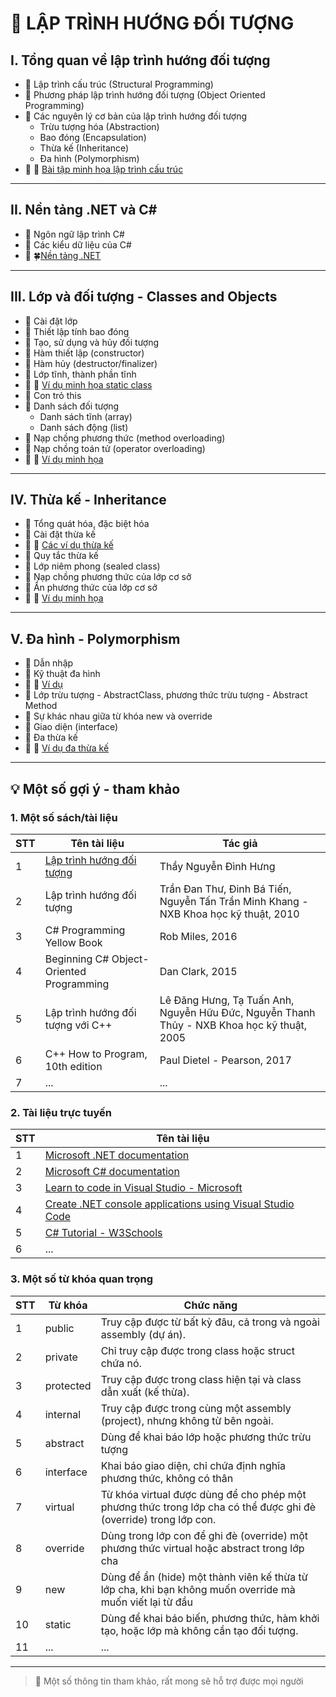 # 📘 LẬP TRÌNH HƯỚNG ĐỐI TƯỢNG

## I. Tổng quan về lập trình hướng đối tượng
- 🔹 Lập trình cấu trúc (Structural Programming) 
- 🔹 Phương pháp lập trình hướng đối tượng (Object Oriented Programming) 
- 🔹 Các nguyên lý cơ bản của lập trình hướng đối tượng
  - Trừu tượng hóa (Abstraction)
  - Bao đóng (Encapsulation)
  - Thừa kế (Inheritance)
  - Đa hình (Polymorphism)
- 🔹 📝 [Bài tập minh họa lập trình cấu trúc](https://github.com/nd-hung/oop/blob/main/docs/topics/overview/code/structured-programming/Program.cs)

---

## II. Nền tảng .NET và C#
- 🔹 Ngôn ngữ lập trình C# 
- 🔹 Các kiểu dữ liệu của C#
- 🔹 🍀[Nền tảng .NET](https://learn.microsoft.com/en-us/dotnet/)  

---

## III. Lớp và đối tượng - Classes and Objects
- 🔹 Cài đặt lớp  
- 🔹 Thiết lập tính bao đóng  
- 🔹 Tạo, sử dụng và hủy đối tượng
- 🔹 Hàm thiết lập (constructor)
- 🔹 Hàm hủy (destructor/finalizer)  
- 🔹 Lớp tĩnh, thành phần tĩnh
- 🔹 📝 [Ví dụ minh họa static class](https://github.com/nd-hung/oop/blob/main/docs/topics/classes-and-objects/code/TemperatureConverter/Program.cs)
- 🔹 Con trỏ this
- 🔹 Danh sách đối tượng
  - Danh sách tĩnh (array)
  - Danh sách động (list)
- 🔹 Nạp chồng phương thức (method overloading)
- 🔹 Nạp chồng toán tử (operator overloading)
- 🔹 📝 [Ví dụ minh họa](https://github.com/nd-hung/oop/blob/main/docs/topics/classes-and-objects/code/OperatorOverloading/Program.cs) 

---

## IV. Thừa kế - Inheritance
- 🔹 Tổng quát hóa, đặc biệt hóa 
- 🔹 Cài đặt thừa kế
- 🔹 📝 [Các ví dụ thừa kế](https://github.com/nd-hung/oop/tree/main/docs/topics/inheritance/code)
- 🔹 Quy tắc thừa kế
- 🔹 Lớp niêm phong (sealed class)
- 🔹 Nạp chồng phương thức của lớp cơ sở
- 🔹 Ẩn phương thức của lớp cơ sở
- 🔹 📝 [Ví dụ minh họa](https://github.com/nd-hung/oop/tree/main/docs/topics/inheritance/code/HidingBaseMethods)  

---

## V. Đa hình - Polymorphism
- 🔹 Dẫn nhập
- 🔹 Kỹ thuật đa hình
- 🔹 📝 [Ví dụ](https://github.com/nd-hung/oop/tree/main/docs/topics/polymorphism/code/Shape/)
- 🔹 Lớp trừu tượng - AbstractClass, phương thức trừu tượng - Abstract Method
- 🔹 Sự khác nhau giữa từ khóa new và override
- 🔹 Giao diện (interface)
- 🔹 Đa thừa kế
- 🔹 📝 [Ví dụ đa thừa kế](https://github.com/nd-hung/oop/tree/main/docs/topics/polymorphism/code/MultipleInheritance)

---

## 💡 Một số gợi ý - tham khảo
### 1. Một số sách/tài liệu

| STT | Tên tài liệu     | Tác giả                                                     |
|-----|--------------|-----------------------------------------------------------------|
| 1   | [Lập trình hướng đối tượng](https://nd-hung.github.io/oop/)      | Thầy Nguyễn Đình Hưng|
| 2   | Lập trình hướng đối tượng      | Trần Đan Thư, Đinh Bá Tiến, Nguyễn Tấn Trần Minh Khang - NXB Khoa học kỹ thuật, 2010|
| 3  | C# Programming Yellow Book     | Rob Miles, 2016|
| 4   | Beginning C# Object-Oriented Programming    | Dan Clark, 2015|
| 5  | Lập trình hướng đối tượng với C++       | Lê Đăng Hưng, Tạ Tuấn Anh, Nguyễn Hữu Đức, Nguyễn Thanh Thủy - NXB Khoa học kỹ thuật, 2005|
| 6   | C++ How to Program, 10th edition     | Paul Dietel - Pearson, 2017|
| 7  | ...          | ...                                                            |

### 2. Tài liệu trực tuyến

| STT | Tên tài liệu     |
|-----|--------------|
| 1   | [Microsoft .NET documentation](https://learn.microsoft.com/en-us/dotnet/)|
| 2   | [Microsoft C# documentation](https://learn.microsoft.com/en-us/dotnet/csharp/)|
| 3   | [Learn to code in Visual Studio - Microsoft](https://visualstudio.microsoft.com/vs/getting-started/)|
| 4   | [Create .NET console applications using Visual Studio Code](https://learn.microsoft.com/en-us/dotnet/core/tutorials/with-visual-studio-code?pivots=dotnet-6-0)|
| 5   | [C# Tutorial - W3Schools](https://www.w3schools.com/cs/index.php)|
| 6   | ...          |

### 3. Một số từ khóa quan trọng

| STT | Từ khóa                   | Chức năng                                                       |
|-----|-----------------------------|-----------------------------------------------------------------|
| 1   | public                 | Truy cập được từ bất kỳ đâu, cả trong và ngoài assembly (dự án).                              |
| 2   | private  | Chỉ truy cập được trong class hoặc struct chứa nó.|
| 3   | protected                  | Truy cập được trong class hiện tại và class dẫn xuất (kế thừa).|
| 4   | internal                | Truy cập được trong cùng một assembly (project), nhưng không từ bên ngoài.|
| 5   | abstract                      | Dùng để khai báo lớp hoặc phương thức trừu tượng|
| 6   | interface                    | Khai báo giao diện, chỉ chứa định nghĩa phương thức, không có thân|
| 7   | virtual    | Từ khóa virtual được dùng để cho phép một phương thức trong lớp cha có thể được ghi đè (override) trong lớp con.|
| 8   | override                   | Dùng trong lớp con để ghi đè (override) một phương thức virtual hoặc abstract trong lớp cha|
| 9   | new                      | Dùng để ẩn (hide) một thành viên kế thừa từ lớp cha, khi bạn không muốn override mà muốn viết lại từ đầu|
| 10  | static             | Dùng để khai báo biến, phương thức, hàm khởi tạo, hoặc lớp mà không cần tạo đối tượng.|
| 11  | ...                         | ...                                                                    |

---

>📑 Một số thông tin tham khảo, rất mong sẽ hỗ trợ được mọi người
